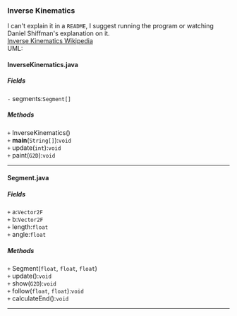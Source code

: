 ### Inverse Kinematics
I can't explain it in a `README`, I suggest running the program or watching Daniel Shiffman's explanation on it.  
[Inverse Kinematics Wikipedia](https://en.wikipedia.org/wiki/Inverse_kinematics)  
UML:
#### InverseKinematics.java
##### Fields
`-` segments:`Segment[]`  
##### Methods
`+` InverseKinematics()  
`+` **main**(`String[]`):`void`  
`+` update(`int`):`void`  
`+` paint(`G2D`):`void`
***
#### Segment.java
##### Fields
`+` a:`Vector2F`  
`+` b:`Vector2F`  
`+` length:`float`  
`+` angle:`float`  
##### Methods
`+` Segment(`float`, `float`, `float`)  
`+` update():`void`  
`+` show(`G2D`):`void`  
`+` follow(`float`, `float`):`void`  
`+` calculateEnd():`void`
***